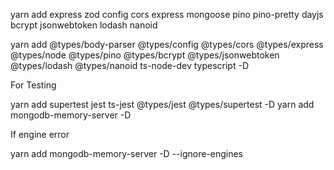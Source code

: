 yarn add express zod config cors express mongoose pino pino-pretty dayjs bcrypt jsonwebtoken lodash nanoid

yarn add @types/body-parser @types/config @types/cors @types/express @types/node @types/pino @types/bcrypt @types/jsonwebtoken @types/lodash @types/nanoid ts-node-dev typescript -D

For Testing

yarn add supertest jest ts-jest @types/jest @types/supertest -D
yarn add mongodb-memory-server -D

If engine error 
 
yarn add mongodb-memory-server -D --ignore-engines
